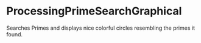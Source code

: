 # ProcessingPrimeSearchGraphical
Searches Primes and displays nice colorful circles resembling the primes it found. 
